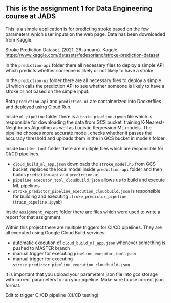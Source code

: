 ## This is the assignment 1 for Data Engineering course at JADS ##
This is a simple application is for predicting stroke based on the few parameters which user inputs on the web page. Data has been downloaded from Kaggle.

Stroke Prediction Dataset. (2021, 26 january). Kaggle. https://www.kaggle.com/datasets/fedesoriano/stroke-prediction-dataset

In the `prediction-api` folder there all necessary files to deploy a simple API which predicts whether someone is likely or not likely to have a stroke.

In the `prediction-ui` folder there are all necessary files to deploy a simple UI which calls the prediction API to see whether someone is likely to have a stroke or not based on the simple input.  

Both `prediction-api` and `prediction-ui` are containerized into Dockerfiles and deployed using Cloud Run.

Inside `ml_pipeline` folder there is a `train_pipeline.ipynb` file which is responsible for downloading the data from GCS bucket, training K-Nearest-Neighbours Algorithm as well as Logistic Regression ML models.
The pipeline chooses more accurate model, checks whether it passes the accuracy threshold and uploads them in the in GCS bucket in models folder.

Inside `builder_tool` folder there are multiple files which are responsible for CI/CD pipelines.
- `cloud_build_ml_app.json` downloads the `stroke_model.h5` from GCS bucket, replaces the local model inside `prediction-api` folder and then builds `prediction-api` and `prediction-ui`.
- `pipeline_executor_tool_cloudbuild.json` allows us to build and execute ML pipelines
- `stroke_predictor_pipeline_execution_cloudbuild.json` is responsible for building and executing `stroke_predictor_pipeline` (`train_pipeline.ipynb`)

Inside `assignment_report` folder there are files which were used to write a report for that assignment.

Within this project there are multiple triggers for CI/CD pipelines. They are all executed using Google Cloud Build services:
- automatic execution of `cloud_build_ml_app.json` whenever something is pushed to MASTER branch
- manual trigger for executing `pipeline_executor_tool.json`
- manual trigger for executing `stroke_predictor_pipeline_execution_cloudbuild.json`

It is important that you upload your parameters.json file into gcs storage with correct parameters to run your pipeline. Make sure to use correct json format.

Edit to trigger CI/CD pipeline (CI/CD testing)